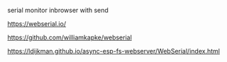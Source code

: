 serial monitor inbrowser with send

https://webserial.io/

https://github.com/williamkapke/webserial

https://ldijkman.github.io/async-esp-fs-webserver/WebSerial/index.html
